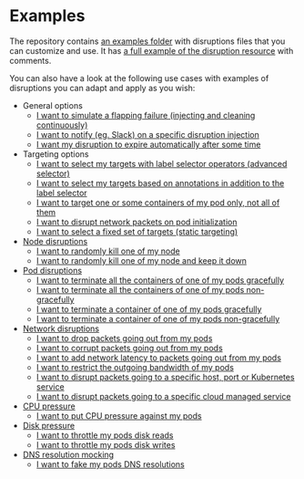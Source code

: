 # Examples

The repository contains [an examples folder](../examples/) with disruptions files that you can customize and use. It has [a full example of the disruption resource](../examples/complete.yaml) with comments.

You can also have a look at the following use cases with examples of disruptions you can adapt and apply as you wish:

- General options
  - [I want to simulate a flapping failure (injecting and cleaning continuously)](../examples/pulse.yaml)
  - [I want to notify (eg. Slack) on a specific disruption injection](../examples/reporting_network_drop.yaml)
  - [I want my disruption to expire automatically after some time](../examples/timed_disruption.yaml)
- Targeting options
  - [I want to select my targets with label selector operators (advanced selector)](../examples/advanced_selector.yaml)
  - [I want to select my targets based on annotations in addition to the label selector](../examples/annotation_filter.yaml)
  - [I want to target one or some containers of my pod only, not all of them](../examples/containers_targeting.yaml)
  - [I want to disrupt network packets on pod initialization](../examples/on_init.yaml)
  - [I want to select a fixed set of targets (static targeting)](../examples/static_targeting.yaml)
- [Node disruptions](/docs/node_disruption.md)
  - [I want to randomly kill one of my node](../examples/node_failure.yaml)
  - [I want to randomly kill one of my node and keep it down](../examples/node_failure_shutdown.yaml)
- [Pod disruptions](/docs/container_disruption.md)
  - [I want to terminate all the containers of one of my pods gracefully](../examples/container_failure_all_graceful.yaml)
  - [I want to terminate all the containers of one of my pods non-gracefully](../examples/container_failure_all_forced.yaml)
  - [I want to terminate a container of one of my pods gracefully](../examples/container_failure_graceful.yaml)
  - [I want to terminate a container of one of my pods non-gracefully](../examples/container_failure_forced.yaml)
- [Network disruptions](/docs/network_disruption.md)
  - [I want to drop packets going out from my pods](../examples/network_drop.yaml)
  - [I want to corrupt packets going out from my pods](../examples/network_corrupt.yaml)
  - [I want to add network latency to packets going out from my pods](../examples/network_delay.yaml)
  - [I want to restrict the outgoing bandwidth of my pods](../examples/network_bandwidth_limitation.yaml)
  - [I want to disrupt packets going to a specific host, port or Kubernetes service](../examples/network_filters.yaml)
  - [I want to disrupt packets going to a specific cloud managed service](../examples/network_cloud.yaml)
- [CPU pressure](/docs/cpu_pressure.md)
  - [I want to put CPU pressure against my pods](../examples/cpu_pressure.yaml)
- [Disk pressure](/docs/disk_pressure.md)
  - [I want to throttle my pods disk reads](../examples/disk_pressure_read.yaml)
  - [I want to throttle my pods disk writes](../examples/disk_pressure_write.yaml)
- [DNS resolution mocking](/docs/dns_disruption.md)
  - [I want to fake my pods DNS resolutions](../examples/dns.yaml)
